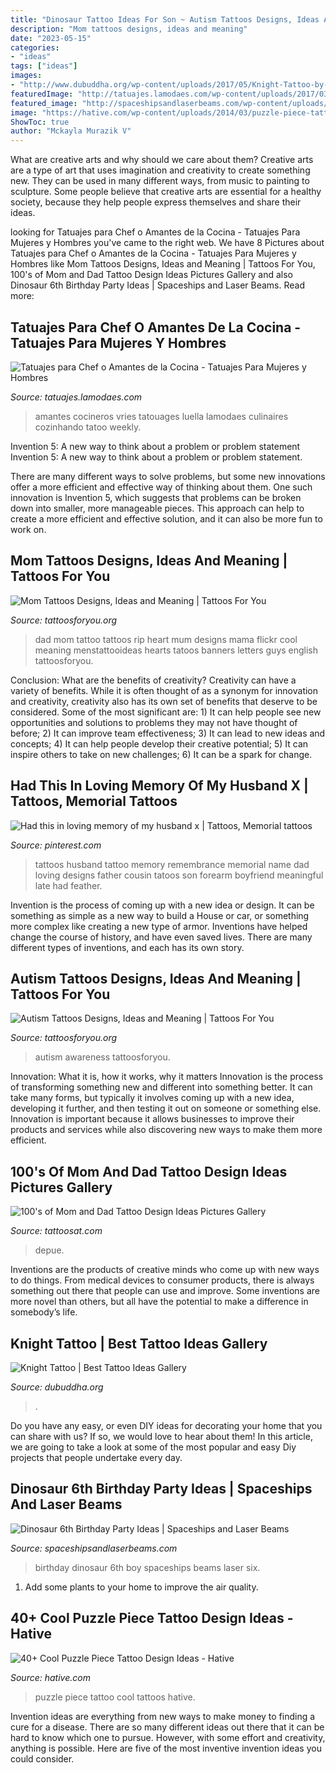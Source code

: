 ```yaml
---
title: "Dinosaur Tattoo Ideas For Son ~ Autism Tattoos Designs, Ideas And Meaning"
description: "Mom tattoos designs, ideas and meaning"
date: "2023-05-15"
categories:
- "ideas"
tags: ["ideas"]
images:
- "http://www.dubuddha.org/wp-content/uploads/2017/05/Knight-Tattoo-by-BLΛCK-STΛB-728x814.jpg"
featuredImage: "http://tatuajes.lamodaes.com/wp-content/uploads/2017/03/tatuajes-para-chef-o-amantes-de-la-cocina-15.jpg"
featured_image: "http://spaceshipsandlaserbeams.com/wp-content/uploads/2015/09/dinosaur-birthday-party-ideas-3034.jpg"
image: "https://hative.com/wp-content/uploads/2014/03/puzzle-piece-tattoos/25-puzzle-piece-on-back.jpg"
ShowToc: true
author: "Mckayla Murazik V"
---
```



What are creative arts and why should we care about them?
Creative arts are a type of art that uses imagination and creativity to create something new. They can be used in many different ways, from music to painting to sculpture. Some people believe that creative arts are essential for a healthy society, because they help people express themselves and share their ideas.

	

		
looking for Tatuajes para Chef o Amantes de la Cocina - Tatuajes Para Mujeres y Hombres you've came to the right web. We have 8 Pictures about Tatuajes para Chef o Amantes de la Cocina - Tatuajes Para Mujeres y Hombres like Mom Tattoos Designs, Ideas and Meaning | Tattoos For You, 100&#039;s of Mom and Dad Tattoo Design Ideas Pictures Gallery and also Dinosaur 6th Birthday Party Ideas | Spaceships and Laser Beams. Read more:
		
    
## Tatuajes Para Chef O Amantes De La Cocina - Tatuajes Para Mujeres Y Hombres

<img loading=lazy src="http://tatuajes.lamodaes.com/wp-content/uploads/2017/03/tatuajes-para-chef-o-amantes-de-la-cocina-15.jpg" onerror="this.onerror=null;this.src='https://tse4.mm.bing.net/th?id=OIP.YxiV0l_riIdj9At96bORzwHaJ4&amp;pid=15.1';" alt="Tatuajes para Chef o Amantes de la Cocina - Tatuajes Para Mujeres y Hombres">

_Source: tatuajes.lamodaes.com_

>amantes cocineros vries tatouages luella lamodaes culinaires cozinhando tatoo weekly. 

	

Invention 5: A new way to think about a problem or problem statement
Invention 5: A new way to think about a problem or problem statement. 

There are many different ways to solve problems, but some new innovations offer a more efficient and effective way of thinking about them. One such innovation is Invention 5, which suggests that problems can be broken down into smaller, more manageable pieces. This approach can help to create a more efficient and effective solution, and it can also be more fun to work on.

    
## Mom Tattoos Designs, Ideas And Meaning | Tattoos For You

<img loading=lazy src="http://www.tattoosforyou.org/wp-content/uploads/2013/10/Mom-and-Dad-Tattoo.jpg" onerror="this.onerror=null;this.src='https://tse3.mm.bing.net/th?id=OIP.ktlQLP5SIXVA_3d7kWIJDgHaJ4&amp;pid=15.1';" alt="Mom Tattoos Designs, Ideas and Meaning | Tattoos For You">

_Source: tattoosforyou.org_

>dad mom tattoo tattoos rip heart mum designs mama flickr cool meaning menstattooideas hearts tatoos banners letters guys english tattoosforyou. 

	

Conclusion: What are the benefits of creativity?
Creativity can have a variety of benefits. While it is often thought of as a synonym for innovation and creativity, creativity also has its own set of benefits that deserve to be considered. Some of the most significant are: 1) It can help people see new opportunities and solutions to problems they may not have thought of before; 2) It can improve team effectiveness; 3) It can lead to new ideas and concepts; 4) It can help people develop their creative potential; 5) It can inspire others to take on new challenges; 6) It can be a spark for change.

    
## Had This In Loving Memory Of My Husband X | Tattoos, Memorial Tattoos

<img loading=lazy src="https://i.pinimg.com/736x/97/ee/4e/97ee4ee44c56fdb54fa6535d492b5256--in-loving-memory-tattoos-memorial-tattoos.jpg" onerror="this.onerror=null;this.src='https://tse4.mm.bing.net/th?id=OIP.jVnCBf-SxzX35RYpN_faWwHaJ4&amp;pid=15.1';" alt="Had this in loving memory of my husband x | Tattoos, Memorial tattoos">

_Source: pinterest.com_

>tattoos husband tattoo memory remembrance memorial name dad loving designs father cousin tatoos son forearm boyfriend meaningful late had feather. 

	

Invention is the process of coming up with a new idea or design. It can be something as simple as a new way to build a House or car, or something more complex like creating a new type of armor. Inventions have helped change the course of history, and have even saved lives. There are many different types of inventions, and each has its own story.

    
## Autism Tattoos Designs, Ideas And Meaning | Tattoos For You

<img loading=lazy src="https://www.tattoosforyou.org/wp-content/uploads/2013/11/Autism-Tattoos-768x1024.jpg" onerror="this.onerror=null;this.src='https://tse2.mm.bing.net/th?id=OIP.TpWUCNy9OKT0XMK7D-NnDAHaJ4&amp;pid=15.1';" alt="Autism Tattoos Designs, Ideas and Meaning | Tattoos For You">

_Source: tattoosforyou.org_

>autism awareness tattoosforyou. 

	

Innovation: What it is, how it works, why it matters
Innovation is the process of transforming something new and different into something better. It can take many forms, but typically it involves coming up with a new idea, developing it further, and then testing it out on someone or something else. Innovation is important because it allows businesses to improve their products and services while also discovering new ways to make them more efficient.

    
## 100&#039;s Of Mom And Dad Tattoo Design Ideas Pictures Gallery

<img loading=lazy src="https://tattoosat.com/wp-content/uploads/2014/12/Mom-and-Dad-7.jpg" onerror="this.onerror=null;this.src='https://tse3.mm.bing.net/th?id=OIP.b09-wUKjLbZi3h19I1TlsgHaJ4&amp;pid=15.1';" alt="100&#039;s of Mom and Dad Tattoo Design Ideas Pictures Gallery">

_Source: tattoosat.com_

>depue. 

	

Inventions are the products of creative minds who come up with new ways to do things. From medical devices to consumer products, there is always something out there that people can use and improve. Some inventions are more novel than others, but all have the potential to make a difference in somebody’s life.

    
## Knight Tattoo | Best Tattoo Ideas Gallery

<img loading=lazy src="http://www.dubuddha.org/wp-content/uploads/2017/05/Knight-Tattoo-by-BLΛCK-STΛB-728x814.jpg" onerror="this.onerror=null;this.src='https://tse3.mm.bing.net/th?id=OIP.RORqtVnJUdyEbaMQXUs3CQHaIR&amp;pid=15.1';" alt="Knight Tattoo | Best Tattoo Ideas Gallery">

_Source: dubuddha.org_

>. 

	

Do you have any easy, or even DIY ideas for decorating your home that you can share with us? If so, we would love to hear about them! In this article, we are going to take a look at some of the most popular and easy Diy projects that people undertake every day.

    
## Dinosaur 6th Birthday Party Ideas | Spaceships And Laser Beams

<img loading=lazy src="http://spaceshipsandlaserbeams.com/wp-content/uploads/2015/09/dinosaur-birthday-party-ideas-3034.jpg" onerror="this.onerror=null;this.src='https://tse3.mm.bing.net/th?id=OIP.kf9FfxvNYMViBtaZqsnlYQHaKl&amp;pid=15.1';" alt="Dinosaur 6th Birthday Party Ideas | Spaceships and Laser Beams">

_Source: spaceshipsandlaserbeams.com_

>birthday dinosaur 6th boy spaceships beams laser six. 

	

1. Add some plants to your home to improve the air quality.

    
## 40+ Cool Puzzle Piece Tattoo Design Ideas - Hative

<img loading=lazy src="https://hative.com/wp-content/uploads/2014/03/puzzle-piece-tattoos/25-puzzle-piece-on-back.jpg" onerror="this.onerror=null;this.src='https://tse1.mm.bing.net/th?id=OIP.5EZjUfGygGY1EAeKJHQA-gHaLD&amp;pid=15.1';" alt="40+ Cool Puzzle Piece Tattoo Design Ideas - Hative">

_Source: hative.com_

>puzzle piece tattoo cool tattoos hative. 

	

Invention ideas are everything from new ways to make money to finding a cure for a disease. There are so many different ideas out there that it can be hard to know which one to pursue. However, with some effort and creativity, anything is possible. Here are five of the most inventive invention ideas you could consider.

